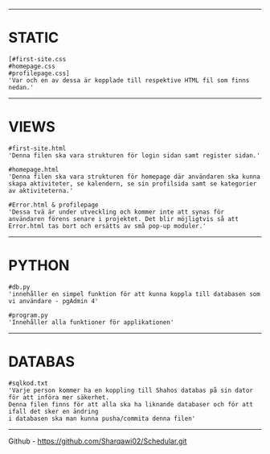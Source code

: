 -------------------------------------------------------------------------------------------------------------------------------------------------------------------------
# STATIC
    [#first-site.css
    #homepage.css
    #profilepage.css]
    'Var och en av dessa är kopplade till respektive HTML fil som finns nedan.'
-------------------------------------------------------------------------------------------------------------------------------------------------------------------------
# VIEWS
    #first-site.html
    'Denna filen ska vara strukturen för login sidan samt register sidan.'

    #homepage.html
    'Denna filen ska vara strukturen för homepage där användaren ska kunna skapa aktiviteter, se kalendern, se sin profilsida samt se kategorier av aktiviteterna.'

    #Error.html & profilepage
    'Dessa tvä är under utveckling och kommer inte att synas för användaren förens senare i projektet. Det blir möjligtvis så att Error.html tas bort och ersätts av små pop-up moduler.'
-------------------------------------------------------------------------------------------------------------------------------------------------------------------------
# PYTHON
    #db.py
    'innehåller en simpel funktion för att kunna koppla till databasen som vi användare - pgAdmin 4'

    #program.py
    'Innehåller alla funktioner för applikationen'
-------------------------------------------------------------------------------------------------------------------------------------------------------------------------
# DATABAS
    #sqlkod.txt
    'Varje person kommer ha en koppling till Shahos databas på sin dator för att införa mer säkerhet.
    Denna filen finns för att alla ska ha liknande databaser och för att ifall det sker en ändring
    i databasen ska man kunna pusha/commita denna filen'
-------------------------------------------------------------------------------------------------------------------------------------------------------------------------

Github - https://github.com/Sharqawi02/Schedular.git